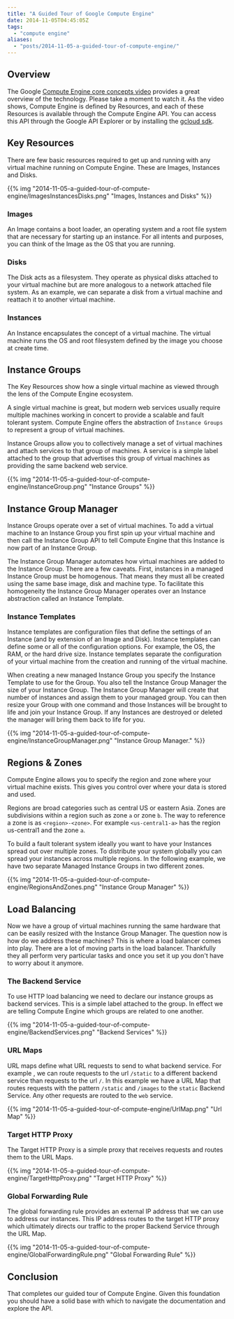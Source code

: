 ```yaml
---
title: "A Guided Tour of Google Compute Engine"
date: 2014-11-05T04:45:05Z
tags: 
  - "compute engine"
aliases:
  - "posts/2014-11-05-a-guided-tour-of-compute-engine/"
---
```


## Overview

The Google [Compute Engine core
concepts video](https://www.youtube.com/watch?v=43gvHZyPRVk) provides a great
overview of the technology. Please take a moment to watch it. As the video
shows, Compute Engine is defined by Resources, and each of these Resources is
available through the Compute Engine API. You can access this API through the
Google API Explorer or by installing the [gcloud sdk](https://cloud.google.com/sdk/).

<!--more-->

## Key Resources

There are few basic resources required to get up and running with any virtual
machine running on Compute Engine. These are Images, Instances and
Disks.

{{% img "2014-11-05-a-guided-tour-of-compute-engine/ImagesInstancesDisks.png" "Images, Instances and Disks" %}}

### Images

An Image contains a boot loader, an operating system and a root file system that
are necessary for starting up an instance.  For all intents and purposes, you
can think of the Image as the OS that you are running.

### Disks

The Disk acts as a filesystem. They operate as physical disks attached to your
virtual machine but are more analogous to a network attached file system. As an
example, we can separate a disk from a virtual machine and reattach it to
another virtual machine.

### Instances

An Instance encapsulates the concept of a virtual machine. The virtual machine
runs the OS and root filesystem defined by the image you choose at create time. 

## Instance Groups

The Key Resources show how a single virtual machine as viewed through the lens of
the Compute Engine ecosystem. 

A single virtual machine is great, but modern web services usually require
multiple machines working in concert to provide a scalable and fault tolerant
system. Compute Engine offers the abstraction of `Instance Groups` to represent
a group of virtual machines.

Instance Groups allow you to collectively manage a set of virtual machines and
attach services to that group of machines. A service is a simple label attached
to the group that advertises this group of virtual machines as providing the
same backend web service.

{{% img "2014-11-05-a-guided-tour-of-compute-engine/InstanceGroup.png" "Instance Groups" %}}

## Instance Group Manager

Instance Groups operate over a set of virtual machines. To add a virtual machine
to an Instance Group you first spin up your virtual machine and then call the
Instance Group API to tell Compute Engine that this Instance is now part of an
Instance Group. 

The Instance Group Manager automates how virtual machines are added to the
Instance Group. There are a few caveats. First, instances in a managed Instance
Group must be homogenous.  That means they must all be created using the same
base image, disk and machine type. To facilitate this homogeneity the Instance
Group Manager operates over an Instance abstraction called an Instance Template.

### Instance Templates

Instance templates are configuration files that define the settings of an
Instance (and by extension of an Image and Disk). Instance templates can define
some or all of the configuration options. For example, the OS, the RAM, or the
hard drive size. Instance templates separate the configuration of your virtual
machine from the creation and running of the virtual machine. 

When creating a new managed Instance Group you specify the Instance Template to
use for the Group. You also tell the Instance Group Manager the size of your
Instance Group. The Instance Group Manager will create that number of instances
and assign them to your managed group. You can then resize your Group with one
command and those Instances will be brought to life and join your Instance
Group. If any Instances are destroyed or deleted the manager will bring them
back to life for you.

{{% img "2014-11-05-a-guided-tour-of-compute-engine/InstanceGroupManager.png" "Instance Group Manager." %}}

## Regions & Zones

Compute Engine allows you to specify the region and zone where your virtual
machine exists. This gives you control over where your data is stored and used.

Regions are broad categories such as central US or eastern Asia. Zones are
subdivisions within a region such as zone `a` or zone `b`. The way to reference
a zone is as `<region>-<zone>`. For example `<us-central1-a>` has the region
us-central1 and the zone `a`.

To build a fault tolerant system ideally you want to have your Instances spread
out over multiple zones. To distribute your system globally you can spread your
instances across multiple regions. In the following example, we have two
separate Managed Instance Groups in two different zones.

{{% img "2014-11-05-a-guided-tour-of-compute-engine/RegionsAndZones.png" "Instance Group Manager" %}}

## Load Balancing

Now we have a group of virtual machines running the same hardware that can be
easily resized with the Instance Group Manager. The question now is how do we
address these machines?  This is where a load balancer comes into play. There
are a lot of moving parts in the load balancer. Thankfully they all perform very
particular tasks and once you set it up you don't have to worry about it
anymore.

### The Backend Service

To use HTTP load balancing we need to declare our instance groups as backend
services. This is a simple label attached to the group. In effect we are telling
Compute Engine which groups are related to one another.

{{% img "2014-11-05-a-guided-tour-of-compute-engine/BackendServices.png" "Backend Services" %}}

### URL Maps

URL maps define what URL requests to send to what backend service. For example ,
we can route requests to the url `/static` to a different backend service
than requests to the url `/`. In this example we have a URL Map that routes
requests with the pattern `/static` and `/images` to the `static` Backend
Service. Any other requests are routed to the `web` service.

{{% img "2014-11-05-a-guided-tour-of-compute-engine/UrlMap.png" "Url Map" %}}

### Target HTTP Proxy

The Target HTTP Proxy is a simple proxy that receives requests and routes them
to the URL Maps. 

{{% img "2014-11-05-a-guided-tour-of-compute-engine/TargetHttpProxy.png" "Target HTTP Proxy" %}}

### Global Forwarding Rule

The global forwarding rule provides an external IP address that we can use to
address our instances. This IP address routes to the target HTTP proxy which
ultimately directs our traffic to the proper Backend Service through the URL Map.

{{% img "2014-11-05-a-guided-tour-of-compute-engine/GlobalForwardingRule.png" "Global Forwarding Rule" %}}

## Conclusion

That completes our guided tour of Compute Engine. Given this foundation you
should have a solid base with which to navigate the documentation and explore
the API.

